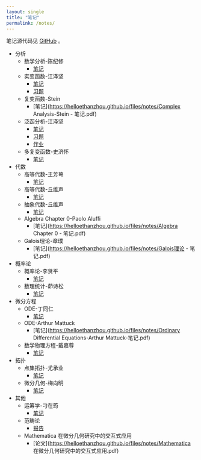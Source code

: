 ```yaml
---
layout: single
title: "笔记"
permalink: /notes/
---
```


笔记源代码见 [GitHub](https://github.com/HelloEthanZhou/NotesSourceCode) 。

- 分析
  - 数学分析-陈纪修
    - [笔记](https://helloethanzhou.github.io/files/notes/数学分析-陈纪修-笔记.pdf)
  - 实变函数-江泽坚
    - [笔记](https://helloethanzhou.github.io/files/notes/实变函数-江泽坚-笔记.pdf)
    - [习题](https://helloethanzhou.github.io/files/notes/实变函数-课后习题.pdf)
  - 复变函数-Stein
    - [笔记](https://helloethanzhou.github.io/files/notes/Complex Analysis-Stein - 笔记.pdf)
  - 泛函分析-江泽坚
    - [笔记](https://helloethanzhou.github.io/files/notes/泛函分析-江泽坚-笔记.pdf)
    - [习题](https://helloethanzhou.github.io/files/notes/泛函分析-江泽坚-习题.pdf)
    - [作业](https://helloethanzhou.github.io/files/notes/泛函分析-江泽坚-作业.pdf)
  - 多复变函数-史济怀
    - [笔记](https://helloethanzhou.github.io/files/notes/多复变函数论基础-史济怀-笔记.pdf)
- 代数
  - 高等代数-王芳萼
    - [笔记](https://helloethanzhou.github.io/files/notes/高等代数-王芳萼等-笔记.pdf)
  - 高等代数-丘维声
    - [笔记](https://helloethanzhou.github.io/files/notes/高等代数-丘维声-笔记.pdf)
  - 抽象代数-丘维声
    - [笔记](https://helloethanzhou.github.io/files/notes/抽象代数基础-丘维声-笔记.pdf)
  - Algebra Chapter 0-Paolo Aluffi
    - [笔记](https://helloethanzhou.github.io/files/notes/Algebra Chapter 0 - 笔记.pdf)
  - Galois理论-章璞
    - [笔记](https://helloethanzhou.github.io/files/notes/Galois理论 - 笔记.pdf)
- 概率论
  - 概率论-李贤平
    - [笔记](https://helloethanzhou.github.io/files/notes/基础概率论-李贤平-笔记.pdf)
  - 数理统计-茆诗松
    - [笔记](https://helloethanzhou.github.io/files/notes/数理统计-茆诗松等-笔记.pdf)
- 微分方程
  - ODE-丁同仁
    - [笔记](https://helloethanzhou.github.io/files/notes/常微分方程-丁同仁-笔记.pdf)
  - ODE-Arthur Mattuck
    - [笔记](https://helloethanzhou.github.io/files/notes/Ordinary Differential Equations-Arthur Mattuck-笔记.pdf)
  - 数学物理方程-戴嘉尊
    - [笔记](https://helloethanzhou.github.io/files/notes/数学物理方程-戴嘉尊-笔记.pdf)
- 拓扑
  - 点集拓扑-尤承业
    - [笔记](https://helloethanzhou.github.io/files/notes/基础拓扑学讲义-尤承业-笔记.pdf)
  - 微分几何-梅向明
    - [笔记](https://helloethanzhou.github.io/files/notes/微分几何-梅向明-笔记.pdf)
- 其他
  - 运筹学-刁在筠
    - [笔记](https://helloethanzhou.github.io/files/notes/运筹学-刁在筠-笔记.pdf)
  - 范畴论
    - [报告](https://helloethanzhou.github.io/files/notes/范畴论介绍.pdf)
  - Mathematica 在微分几何研究中的交互式应用
    - [论文](https://helloethanzhou.github.io/files/notes/Mathematica 在微分几何研究中的交互式应用.pdf)

